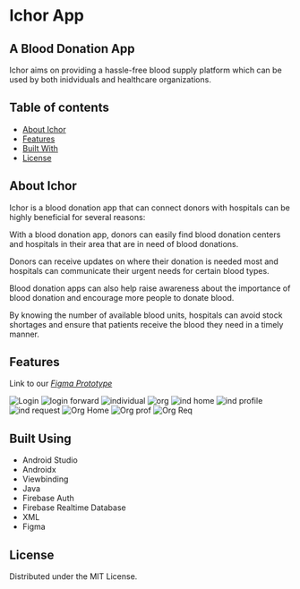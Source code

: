 
# **Ichor App**

## A Blood Donation App

Ichor aims on providing a hassle-free blood supply platform which can be used by both inidviduals and healthcare organizations. 

## Table of contents
- [About Ichor](https://github.com/riptide-rv/Ichor_Hackathon/blob/main/README.md#about-ichor)
- [Features](https://github.com/riptide-rv/Ichor_Hackathon/blob/main/README.md#features)
- [Built With](https://github.com/riptide-rv/Ichor_Hackathon/blob/main/README.md#built-using)
- [License](https://github.com/riptide-rv/Ichor_Hackathon/blob/main/README.md#license)


## About Ichor

Ichor is a blood donation app that can connect donors with hospitals can be highly beneficial for several reasons:

With a blood donation app, donors can easily find blood donation centers and hospitals in their area that are in need of blood donations. 

Donors can receive updates on where their donation is needed most and hospitals can communicate their urgent needs for certain blood types.

Blood donation apps can also help raise awareness about the importance of blood donation and encourage more people to donate blood. 

By knowing the number of available blood units, hospitals can avoid stock shortages and ensure that patients receive the blood they need in a timely manner.

## Features
Link to our [*Figma Prototype*](https://www.figma.com/file/bgIa1wsSGklXd6ChfDcoGy/LastMin?node-id=0%3A1&t=54qke27It6qQMvR8-1)

![Login](https://user-images.githubusercontent.com/96327627/226164717-c28e2af0-617d-4131-8b6d-ea66e6b664dc.png)
![login forward](https://user-images.githubusercontent.com/96327627/226164849-8ff3c614-eb8b-4569-8962-6e756dfec537.png)
![individual](https://user-images.githubusercontent.com/96327627/226164784-ae032e4a-85d7-47b4-9f79-c4e5172db015.png)
![org](https://user-images.githubusercontent.com/96327627/226164806-ca92c7d2-0028-4eda-ac63-c89887fbaf51.png)
![ind home](https://user-images.githubusercontent.com/96327627/226164877-1dab4214-8e37-4d07-91cc-bdad88897ccd.png)
![ind profile](https://user-images.githubusercontent.com/96327627/226164883-bd785b08-bca7-432b-8b38-d7433c073988.png)
![ind request](https://user-images.githubusercontent.com/96327627/226164887-198b47c8-72ae-4a88-a3bf-57005acdee74.png)
![Org Home](https://user-images.githubusercontent.com/96327627/226164896-4409f849-3eae-4473-bf1c-4053e7b85b9c.png)
![Org prof](https://user-images.githubusercontent.com/96327627/226164899-cd8aec54-de0c-4e60-96c4-79cb4b481d3f.png)
![Org Req](https://user-images.githubusercontent.com/96327627/226164904-912f1c17-674f-401a-b67d-7a562bd93262.png)


 


## Built Using
- Android Studio
- Androidx
- Viewbinding
- Java
- Firebase Auth
- Firebase Realtime Database
- XML 
- Figma

## License
Distributed under the MIT License. 







